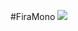 #FiraMono ![](https://cloud.githubusercontent.com/assets/8317250/7021752/2212fc64-dd60-11e4-9640-1353f9ea11a6.png)
